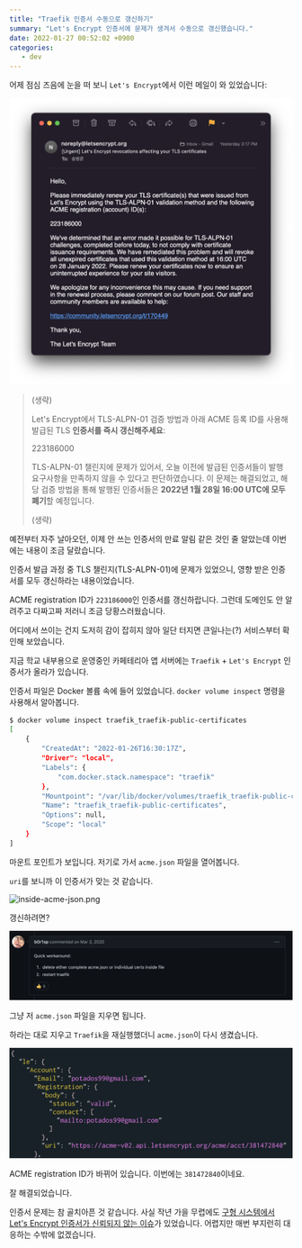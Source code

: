 ```yaml
---
title: "Traefik 인증서 수동으로 갱신하기"
summary: "Let's Encrypt 인증서에 문제가 생겨서 수동으로 갱신했습니다."
date: 2022-01-27 00:52:02 +0900
categories:
   - dev
---
```


어제 점심 즈음에 눈을 떠 보니 `Let's Encrypt`에서 이런 메일이 와 있었습니다:

![lets-ecrypt-urgent.png](/assets/images/qluB3B1.png)

> (생략)
>
> Let's Encrypt에서 TLS-ALPN-01 검증 방법과 아래 ACME 등록 ID를 사용해 발급된 TLS **인증서를 즉시 갱신해주세요**:  
>
> 223186000
>
> TLS-ALPN-01 챌린지에 문제가 있어서, 오늘 이전에 발급된 인증서들이 발행 요구사항을 만족하지 않을 수 있다고 판단하였습니다. 이 문제는 해결되었고, 해당 검증 방법을 통해 발행된 인증서들은 **2022년 1월 28일 16:00 UTC에 모두 폐기**할 예정입니다.
>
> (생략)

예전부터 자주 날아오던, 이제 안 쓰는 인증서의 만료 알림 같은 것인 줄 알았는데 이번에는 내용이 조금 달랐습니다.

인증서 발급 과정 중 TLS 챌린지(TLS-ALPN-01)에 문제가 있었으니, 영향 받은 인증서를 모두 갱신하라는 내용이었습니다.

ACME registration ID가 `223186000`인 인증서를 갱신하랍니다. 그런데 도메인도 안 알려주고 다짜고짜 저러니 조금 당황스러웠습니다.

어디에서 쓰이는 건지 도저히 감이 잡히지 않아 일단 터지면 큰일나는(?) 서비스부터 확인해 보았습니다.

지금 학교 내부용으로 운영중인 카페테리아 앱 서버에는 `Traefik` + `Let's Encrypt` 인증서가 올라가 있습니다.

인증서 파일은 Docker 볼륨 속에 들어 있었습니다. `docker volume inspect` 명령을 사용해서 알아봅니다.

```bash
$ docker volume inspect traefik_traefik-public-certificates
[
    {
        "CreatedAt": "2022-01-26T16:30:17Z",
        "Driver": "local",
        "Labels": {
            "com.docker.stack.namespace": "traefik"
        },
        "Mountpoint": "/var/lib/docker/volumes/traefik_traefik-public-certificates/_data",
        "Name": "traefik_traefik-public-certificates",
        "Options": null,
        "Scope": "local"
    }
]
```

마운트 포인트가 보입니다. 저기로 가서 `acme.json` 파일을 열어봅니다.

`uri`를 보니까 이 인증서가 맞는 것 같습니다.

![inside-acme-json.png](/assets/images/xdhJsPB.png)

갱신하려면?

![renew-le-cert-traefik.png](/assets/images/aXpi0Tg.png)

그냥 저 `acme.json` 파일을 지우면 됩니다.

하라는 대로 지우고 `Traefik`을 재실행했더니 `acme.json`이 다시 생겼습니다.

![inside-acme-json-renewed.png](/assets/images/Q4o7b8U.png)

ACME registration ID가 바뀌어 있습니다. 이번에는 `381472840`이네요.

잘 해결되었습니다.

인증서 문제는 참 골치아픈 것 같습니다. 사실 작년 가을 무렵에도 [구형 시스템에서 Let's Encrypt 인증서가 신뢰되지 않는 이슈](https://community.letsencrypt.org/t/hi-from-october-1st-2021-on-worlds-lets-encrypt-ssl-old-certificates-not-working-old-operating-systems-how-to-update-it/162316)가 있었습니다. 어렵지만 매번 부지런히 대응하는 수밖에 없겠습니다.
